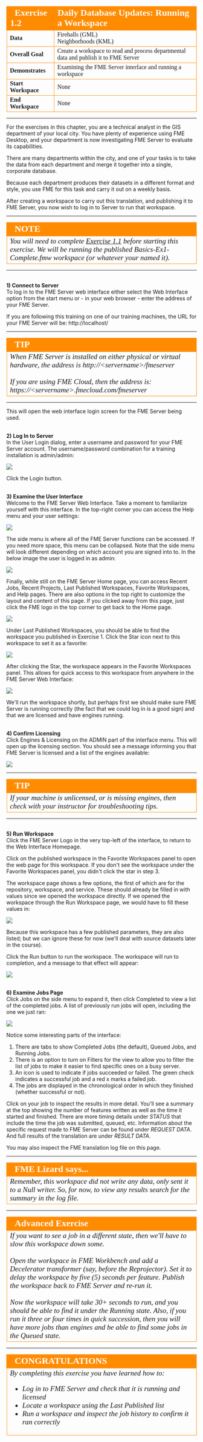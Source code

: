 <!--Exercise Section-->


<table style="border-spacing: 0px;border-collapse: collapse;font-family:serif">
<tr>
<td width=25% style="vertical-align:middle;background-color:darkorange;border: 2px solid darkorange">
<i class="fa fa-cogs fa-lg fa-pull-left fa-fw" style="color:white;padding-right: 12px;vertical-align:text-top"></i>
<span style="color:white;font-size:x-large;font-weight: bold">Exercise 1.2</span>
</td>
<td style="border: 2px solid darkorange;background-color:darkorange;color:white">
<span style="color:white;font-size:x-large;font-weight: bold">Daily Database Updates: Running a Workspace</span>
</td>
</tr>

<tr>
<td style="border: 1px solid darkorange; font-weight: bold">Data</td>
<td style="border: 1px solid darkorange">Firehalls (GML)<br>Neighborhoods (KML)</td>
</tr>

<tr>
<td style="border: 1px solid darkorange; font-weight: bold">Overall Goal</td>
<td style="border: 1px solid darkorange">Create a workspace to read and process departmental data and publish it to FME Server</td>
</tr>

<tr>
<td style="border: 1px solid darkorange; font-weight: bold">Demonstrates</td>
<td style="border: 1px solid darkorange">Examining the FME Server interface and running a workspace</td>
</tr>

<tr>
<td style="border: 1px solid darkorange; font-weight: bold">Start Workspace</td>
<td style="border: 1px solid darkorange">None</td>
</tr>

<tr>
<td style="border: 1px solid darkorange; font-weight: bold">End Workspace</td>
<td style="border: 1px solid darkorange">None</td>
</tr>

</table>

---

For the exercises in this chapter, you are a technical analyst in the GIS department of your local city. You have plenty of experience using FME Desktop, and your department is now investigating FME Server to evaluate its capabilities.

There are many departments within the city, and one of your tasks is to take the data from each department and merge it together into a single, corporate database.

Because each department produces their datasets in a different format and style, you use FME for this task and carry it out on a weekly basis.   

After creating a workspace to carry out this translation, and publishing it to FME Server, you now wish to log in to Server to run that workspace.

---

<!--Tip Section-->

<table style="border-spacing: 0px">
<tr>
<td style="vertical-align:middle;background-color:darkorange;border: 2px solid darkorange">
<i class="fa fa-info-circle fa-lg fa-pull-left fa-fw" style="color:white;padding-right: 12px;vertical-align:text-top"></i>
<span style="color:white;font-size:x-large;font-weight: bold;font-family:serif">NOTE</span>
</td>
</tr>

<tr>
<td style="border: 1px solid darkorange">
<span style="font-family:serif; font-style:italic; font-size:larger">
You will need to complete <a href="https://safe-software.gitbooks.io/fme-server-authoring-training-2018/content/ServerAuthoring1Basics/Exercise1.html">Exercise 1.1</a> before starting this exercise. We will be running the published Basics-Ex1-Complete.fmw workspace (or whatever your named it).
</span>
</td>
</tr>
</table>

---

<br>**1) Connect to Server**
<br>To log in to the FME Server web interface either select the Web Interface option from the start menu or - in your web browser - enter the address of your FME Server.

If you are following this training on one of our training machines, the URL for your FME Server will be: http://localhost/

---

<table style="border-spacing: 0px">
<tr>
<td style="vertical-align:middle;background-color:darkorange;border: 2px solid darkorange">
<i class="fa fa-info-circle fa-lg fa-pull-left fa-fw" style="color:white;padding-right: 12px;vertical-align:text-top"></i>
<span style="color:white;font-size:x-large;font-weight: bold;font-family:serif">TIP</span>
</td>
</tr>

<tr>
<td style="border: 1px solid darkorange">
<span style="font-family:serif; font-style:italic; font-size:larger">
When FME Server is installed on either physical or virtual hardware, the address is http://&lt;servername&gt;/fmeserver
<br><br>If you are using FME Cloud, then the address is: https://&lt;servername&gt;.fmecloud.com/fmeserver
</span>
</td>
</tr>
</table>

---

This will open the web interface login screen for the FME Server being used.


<br>**2) Log In to Server**
<br>In the User Login dialog, enter a username and password for your FME Server account. The username/password combination for a training installation is admin/admin:

![](./Images/Img1.217.Ex2.LogInWindow.png)

Click the Login button.


<br>**3) Examine the User Interface**
<br>Welcome to the FME Server Web Interface. Take a moment to familiarize yourself with this interface. In the top-right corner you can access the Help menu and your user settings:

![](./Images/Img1.218.Ex2.TopRightMenu.png)

The side menu is where all of the FME Server functions can be accessed. If you need more space, this menu can be collapsed. Note that the side menu will look different depending on which account you are signed into to. In the below image the user is logged in as admin:

![](./Images/Img1.219.Ex2.SidebarMenu.png)

Finally, while still on the FME Server Home page, you can access Recent Jobs, Recent Projects, Last Published Workspaces, Favorite Workspaces, and Help pages. There are also options in the top right to customize the layout and content of this page.
If you clicked away from this page, just click the FME logo in the top corner to get back to the Home page.

![](./Images/Img1.220.Ex2.HomePageOverview.png)

Under Last Published Workspaces, you should be able to find the workspace you published in Exercise 1. Click the Star icon next to this workspace to set it as a favorite:

![](./Images/Img1.221.Ex2.StarWorkspace.png)

After clicking the Star, the workspace appears in the Favorite Workspaces panel. This allows for quick access to this workspace from anywhere in the FME Server Web Interface:

![](./Images/Img1.222.Ex2.StarredWorkspace.png)

We'll run the workspace shortly, but perhaps first we should make sure FME Server is running correctly (the fact that we could log in is a good sign) and that we are licensed and have engines running.


<br>**4) Confirm Licensing**
<br>Click Engines & Licensing on the ADMIN part of the interface menu. This will open up the licensing section. You should see a message informing you that FME Server is licensed and a list of the engines available:

![](./Images/Img1.223.Ex2.LicensingInfo.png)

---

<table style="border-spacing: 0px">
<tr>
<td style="vertical-align:middle;background-color:darkorange;border: 2px solid darkorange">
<i class="fa fa-info-circle fa-lg fa-pull-left fa-fw" style="color:white;padding-right: 12px;vertical-align:text-top"></i>
<span style="color:white;font-size:x-large;font-weight: bold;font-family:serif">TIP</span>
</td>
</tr>

<tr>
<td style="border: 1px solid darkorange">
<span style="font-family:serif; font-style:italic; font-size:larger">
If your machine is unlicensed, or is missing engines, then check with your instructor for troubleshooting tips.
</span>
</td>
</tr>
</table>

---

<br>**5) Run Workspace**
<br>Click the FME Server Logo in the very top-left of the interface, to return to the Web Interface Homepage.

Click on the published workspace in the Favorite Workspaces panel to open the web page for this workspace. If you don't see the workspace under the Favorite Workspaces panel, you didn't click the star in step 3.

The workspace page shows a few options, the first of which are for the repository, workspace, and service. These should already be filled in with values since we opened the workspace directly. If we opened the workspace through the Run Workspace page, we would have to fill these values in:

![](./Images/Img1.224.Ex2.RunWorkspaceDialog.png)

Because this workspace has a few published parameters, they are also listed; but we can ignore these for now (we'll deal with source datasets later in the course).

Click the Run button to run the workspace. The workspace will run to completion, and a message to that effect will appear:

![](./Images/Img1.225.Ex2.RanWorkspace.png)


<br>**6) Examine Jobs Page**
<br>Click Jobs on the side menu to expand it, then click Completed to view a list of the completed jobs. A list of previously run jobs will open, including the one we just ran:

![](./Images/Img1.226.Ex2.JobsWindow.png?)

Notice some interesting parts of the interface:

1. There are tabs to show Completed Jobs (the default), Queued Jobs, and Running Jobs.
2. There is an option to turn on Filters for the view to allow you to filter the list of jobs to make it easier to find specific ones on a busy server.
3. An icon is used to indicate if jobs succeeded or failed. The green check indicates a successful job and a red x marks a failed job.
4. The jobs are displayed in the chronological order in which they finished (whether successful or not).

Click on your job to inspect the results in more detail. You'll see a summary at the top showing the number of features written as well as the time it started and finished. There are more timing details under *STATUS* that include the time the job was submitted, queued, etc. Information about the specific request made to FME Server can be found under *REQUEST DATA*. And full results of the translation are under *RESULT DATA*.

You may also inspect the FME translation log file on this page.

---

<!--Person X Says Section-->

<table style="border-spacing: 0px">
<tr>
<td style="vertical-align:middle;background-color:darkorange;border: 2px solid darkorange">
<i class="fa fa-quote-left fa-lg fa-pull-left fa-fw" style="color:white;padding-right: 12px;vertical-align:text-top"></i>
<span style="color:white;font-size:x-large;font-weight: bold;font-family:serif">FME Lizard says...</span>
</td>
</tr>

<tr>
<td style="border: 1px solid darkorange">
<span style="font-family:serif; font-style:italic; font-size:larger">
Remember, this workspace did not write any data, only sent it to a Null writer. So, for now, to view any results search for the summary in the log file.
</span>
</td>
</tr>
</table>

---

<!--Advanced Exercise Section-->

<table style="border-spacing: 0px">
<tr>
<td style="vertical-align:middle;background-color:darkorange;border: 2px solid darkorange">
<i class="fa fa-cogs fa-lg fa-pull-left fa-fw" style="color:white;padding-right: 12px;vertical-align:text-top"></i>
<span style="color:white;font-size:x-large;font-weight: bold;font-family:serif">Advanced Exercise</span>
</td>
</tr>

<tr>
<td style="border: 1px solid darkorange">
<span style="font-family:serif; font-style:italic; font-size:larger">
If you want to see a job in a different state, then we'll have to slow this workspace down some.
<br><br>Open the workspace in FME Workbench and add a Decelerator transformer (say, before the Reprojector). Set it to delay the workspace by five (5) seconds per feature. Publish the workspace back to FME Server and re-run it.
<br><br>Now the workspace will take 30+ seconds to run, and you should be able to find it under the Running state. Also, if you run it three or four times in quick succession, then you will have more jobs than engines and be able to find some jobs in the Queued state.   
</span>
</td>
</tr>
</table>

---

<!--Exercise Congratulations Section-->

<table style="border-spacing: 0px">
<tr>
<td style="vertical-align:middle;background-color:darkorange;border: 2px solid darkorange">
<i class="fa fa-thumbs-o-up fa-lg fa-pull-left fa-fw" style="color:white;padding-right: 12px;vertical-align:text-top"></i>
<span style="color:white;font-size:x-large;font-weight: bold;font-family:serif">CONGRATULATIONS</span>
</td>
</tr>

<tr>
<td style="border: 1px solid darkorange">
<span style="font-family:serif; font-style:italic; font-size:larger">
By completing this exercise you have learned how to:
<br>
<ul><li>Log in to FME Server and check that it is running and licensed</li>
<li>Locate a workspace using the Last Published list</li>
<li>Run a workspace and inspect the job history to confirm it ran correctly</li>
</span>
</td>
</tr>
</table>
